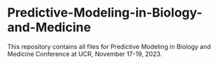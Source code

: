 # Predictive-Modeling-in-Biology-and-Medicine
This repository contains all files for Predictive Modeling in Biology and Medicine Conference at UCR, November 17-19, 2023.
